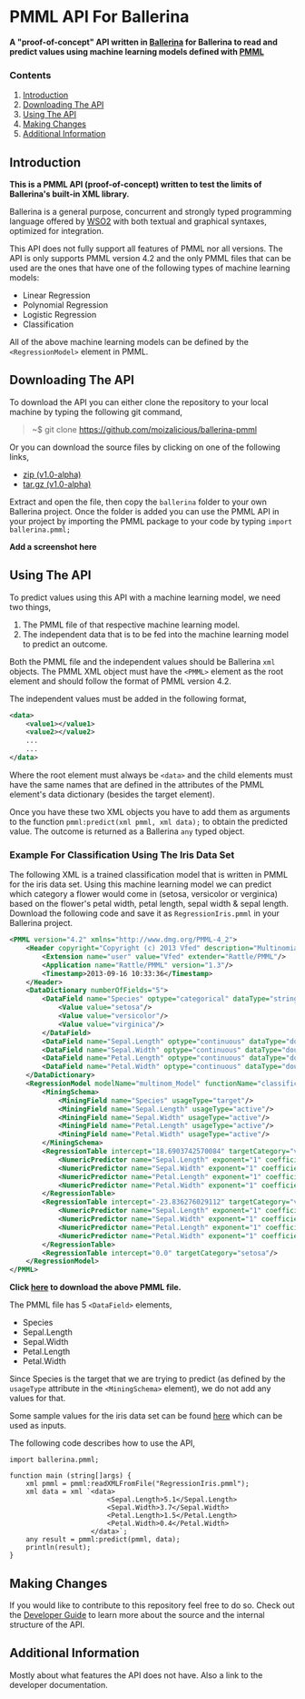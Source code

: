 # PMML API For Ballerina
**A "proof-of-concept" API written in [Ballerina](https://ballerinalang.org/) for Ballerina to read and predict values using machine learning models defined with [PMML](http://dmg.org/pmml/pmml-v4-2-1.html)**

### Contents
1. [Introduction](#introduction)
2. [Downloading The API](#downloading-the-api)
3. [Using The API](#using-the-api)
4. [Making Changes](#making-changes)
5. [Additional Information](#additional-information)

## Introduction
**This is a PMML API (proof-of-concept) written to test the limits of Ballerina's built-in XML library.**

Ballerina is a general purpose, concurrent and strongly typed programming language offered by [WSO2](https://wso2.com/) with both textual and graphical syntaxes, optimized for integration.

This API does not fully support all features of PMML nor all versions. The API is only supports PMML version 4.2 and the only PMML files that can be used are the ones that have one of the following types of machine learning models:
* Linear Regression
* Polynomial Regression
* Logistic Regression
* Classification

All of the above machine learning models can be defined by the `<RegressionModel>` element in PMML.

## Downloading The API
To download the API you can either clone the repository to your local machine by typing the following git command,
> ~$ git clone https://github.com/moizalicious/ballerina-pmml

Or you can download the source files by clicking on one of the following links,
* [zip (v1.0-alpha)](https://github.com/moizalicious/ballerina-pmml/archive/v1.0-alpha.zip)
* [tar.gz (v1.0-alpha)](https://github.com/moizalicious/ballerina-pmml/archive/v1.0-alpha.tar.gz)

Extract and open the file, then copy the `ballerina` folder to your own Ballerina project. Once the folder is added you can use the PMML API in your project by importing the PMML package to your code by typing `import ballerina.pmml;`

**Add a screenshot here**

## Using The API
To predict values using this API with a machine learning model, we need two things,
1. The PMML file of that respective machine learning model.
2. The independent data that is to be fed into the machine learning model to predict an outcome.

Both the PMML file and the independent values should be Ballerina `xml` objects. The PMML XML object must have the `<PMML>` element as the root element and should follow the format of PMML version 4.2.

The independent values must be added in the following format,
```xml
<data>
    <value1></value1>
    <value2></value2>
    ...
    ...
</data>
```
Where the root element must always be `<data>` and the child elements must have the same names that are defined in the attributes of the PMML element's data dictionary (besides the target element).

Once you have these two XML objects you have to add them as arguments to the function `pmml:predict(xml pmml, xml data);` to obtain the predicted value. The outcome is returned as a Ballerina `any` typed object.

### Example For Classification Using The Iris Data Set
The following XML is a trained classification model that is written in PMML for the iris data set. Using this machine learning model we can predict which category a flower would come in (setosa, versicolor or verginica) based on the flower's petal width, petal length, sepal width & sepal length. Download the following code and save it as `RegressionIris.pmml` in your Ballerina project.
```xml
<PMML version="4.2" xmlns="http://www.dmg.org/PMML-4_2">
    <Header copyright="Copyright (c) 2013 Vfed" description="Multinomial Logistic Model">
        <Extension name="user" value="Vfed" extender="Rattle/PMML"/>
        <Application name="Rattle/PMML" version="1.3"/>
        <Timestamp>2013-09-16 10:33:36</Timestamp>
    </Header>
    <DataDictionary numberOfFields="5">
        <DataField name="Species" optype="categorical" dataType="string">
            <Value value="setosa"/>
            <Value value="versicolor"/>
            <Value value="virginica"/>
        </DataField>
        <DataField name="Sepal.Length" optype="continuous" dataType="double"/>
        <DataField name="Sepal.Width" optype="continuous" dataType="double"/>
        <DataField name="Petal.Length" optype="continuous" dataType="double"/>
        <DataField name="Petal.Width" optype="continuous" dataType="double"/>
    </DataDictionary>
    <RegressionModel modelName="multinom_Model" functionName="classification" algorithmName="multinom" normalizationMethod="softmax">
        <MiningSchema>
            <MiningField name="Species" usageType="target"/>
            <MiningField name="Sepal.Length" usageType="active"/>
            <MiningField name="Sepal.Width" usageType="active"/>
            <MiningField name="Petal.Length" usageType="active"/>
            <MiningField name="Petal.Width" usageType="active"/>
        </MiningSchema>
        <RegressionTable intercept="18.6903742570084" targetCategory="versicolor">
            <NumericPredictor name="Sepal.Length" exponent="1" coefficient="-5.4584240070066"/>
            <NumericPredictor name="Sepal.Width" exponent="1" coefficient="-8.70740085056537"/>
            <NumericPredictor name="Petal.Length" exponent="1" coefficient="14.2447701274546"/>
            <NumericPredictor name="Petal.Width" exponent="1" coefficient="-3.09768387037777"/>
        </RegressionTable>
        <RegressionTable intercept="-23.836276029112" targetCategory="virginica">
            <NumericPredictor name="Sepal.Length" exponent="1" coefficient="-7.92363397246724"/>
            <NumericPredictor name="Sepal.Width" exponent="1" coefficient="-15.3707689334102"/>
            <NumericPredictor name="Petal.Length" exponent="1" coefficient="23.6597792429927"/>
            <NumericPredictor name="Petal.Width" exponent="1" coefficient="15.1353005479779"/>
        </RegressionTable>
        <RegressionTable intercept="0.0" targetCategory="setosa"/>
    </RegressionModel>
</PMML>
```
**Click [here](https://raw.githubusercontent.com/moizalicious/ballerina-pmml/master/ballerina/pmml/test/res/RegressionIris.pmml) to download the above PMML file.**

The PMML file has 5 `<DataField>` elements,
* Species
* Sepal.Length
* Sepal.Width
* Petal.Length
* Petal.Width

Since Species is the target that we are trying to predict (as defined by the `usageType` attribute in the `<MiningSchema>` element), we do not add any values for that.

Some sample values for the iris data set can be found [here](https://archive.ics.uci.edu/ml/machine-learning-databases/iris/iris.data) which can be used as inputs.

The following code describes how to use the API,
```ballerina
import ballerina.pmml;

function main (string[]args) {
    xml pmml = pmml:readXMLFromFile("RegressionIris.pmml");
    xml data = xml `<data>
                        <Sepal.Length>5.1</Sepal.Length>
                        <Sepal.Width>3.7</Sepal.Width>
                        <Petal.Length>1.5</Petal.Length>
                        <Petal.Width>0.4</Petal.Width>
                    </data>`;
    any result = pmml:predict(pmml, data);                
    println(result);
}
```

## Making Changes
If you would like to contribute to this repository feel free to do so. Check out the [Developer Guide](https://github.com/moizalicious/ballerina-pmml/blob/master/docs/dev-guide.md) to learn more about the source and the internal structure of the API.

## Additional Information
Mostly about what features the API does not have. Also a link to the developer documentation.
